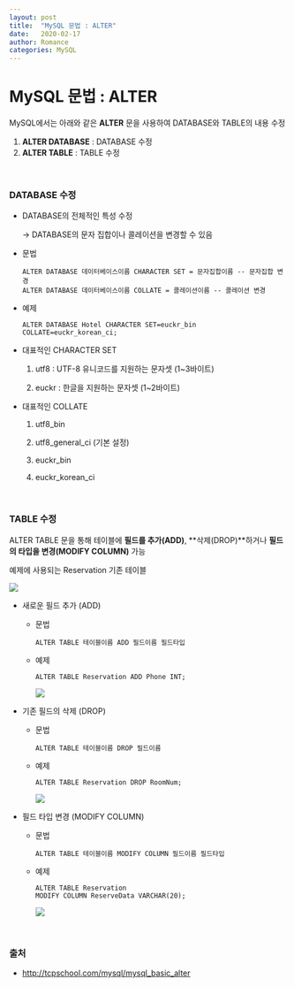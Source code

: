 ```yaml
---
layout: post
title:  "MySQL 문법 : ALTER"
date:   2020-02-17
author: Romance
categories: MySQL
---
```


# MySQL 문법 : ALTER

MySQL에서는 아래와 같은 **ALTER** 문을 사용하여 DATABASE와 TABLE의 내용 수정

1. **ALTER DATABASE** : DATABASE 수정
2. **ALTER TABLE** : TABLE 수정

<br>

###  DATABASE 수정

- DATABASE의 전체적인 특성 수정 

  → DATABASE의 문자 집합이나 콜레이션을 변경할 수 있음

- 문법 

  ```mysql
  ALTER DATABASE 데이터베이스이름 CHARACTER SET = 문자집합이름 -- 문자집합 변경
  ALTER DATABASE 데이터베이스이름 COLLATE = 콜레이션이름 -- 콜레이션 변경
  ```

- 예제

  ```mysql
  ALTER DATABASE Hotel CHARACTER SET=euckr_bin COLLATE=euckr_korean_ci;
  ```

- 대표적인  CHARACTER SET

  1.  utf8 : UTF-8 유니코드를 지원하는 문자셋 (1~3바이트)

  2.  euckr : 한글을 지원하는 문자셋 (1~2바이트)

- 대표적인  COLLATE

  1. utf8_bin

  2. utf8_general_ci (기본 설정)

  3. euckr_bin

  4. euckr_korean_ci

<br>

### TABLE 수정

ALTER TABLE 문을 통해 테이블에 **필드를 추가(ADD)**, **삭제(DROP)**하거나 **필드의 타입을 변경(MODIFY COLUMN)** 가능

예제에 사용되는 Reservation 기존 테이블

<img src="http://tcpschool.com/lectures/mysql_basic_create_01.jpg">

- 새로운 필드 추가 (ADD)

  - 문법

    ```mysql
    ALTER TABLE 테이블이름 ADD 필드이름 필드타입
    ```

  - 예제

    ```mysql
    ALTER TABLE Reservation ADD Phone INT;
    ```

    <img src = "http://tcpschool.com/lectures/mysql_basic_alter_01.jpg">

- 기존 필드의 삭제 (DROP)

  - 문법

    ```mysql
    ALTER TABLE 테이블이름 DROP 필드이름
    ```

  - 예제

    ```mysql
    ALTER TABLE Reservation DROP RoomNum;
    ```

    <img src = "http://tcpschool.com/lectures/mysql_basic_alter_02.jpg">

- 필드 타입 변경 (MODIFY COLUMN)

  - 문법 

    ```mysql
    ALTER TABLE 테이블이름 MODIFY COLUMN 필드이름 필드타입
    ```

  - 예제

    ```mysql
    ALTER TABLE Reservation	
    MODIFY COLUMN ReserveData VARCHAR(20);
    ```

    <img src = "http://tcpschool.com/lectures/mysql_basic_alter_03.jpg">
    
<br>    
    
### 출처

- http://tcpschool.com/mysql/mysql_basic_alter    
